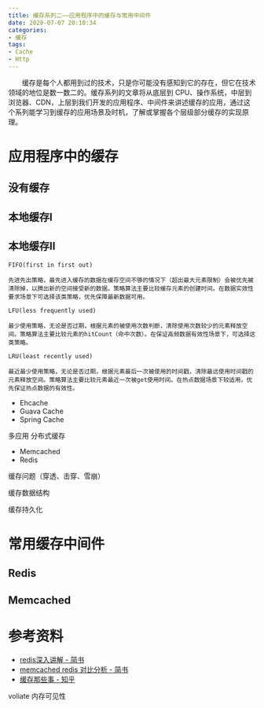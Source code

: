 ```yaml
---
title: 缓存系列二——应用程序中的缓存与常用中间件
date: 2020-07-07 20:10:34
categories: 
- 缓存
tags: 
- Cache
- Http
---
```


&emsp;&emsp;缓存是每个人都用到过的技术，只是你可能没有感知到它的存在，但它在技术领域的地位是数一数二的。缓存系列的文章将从底层到 CPU、操作系统，中层到浏览器、CDN，上层到我们开发的应用程序、中间件来讲述缓存的应用，通过这个系列能学习到缓存的应用场景及时机，了解或掌握各个层级部分缓存的实现原理。

# 应用程序中的缓存



## 没有缓存




## 本地缓存I


## 本地缓存II
```
FIFO(first in first out)

先进先出策略，最先进入缓存的数据在缓存空间不够的情况下（超出最大元素限制）会被优先被清除掉，以腾出新的空间接受新的数据。策略算法主要比较缓存元素的创建时间。在数据实效性要求场景下可选择该类策略，优先保障最新数据可用。

LFU(less frequently used)

最少使用策略，无论是否过期，根据元素的被使用次数判断，清除使用次数较少的元素释放空间。策略算法主要比较元素的hitCount（命中次数）。在保证高频数据有效性场景下，可选择这类策略。

LRU(least recently used)

最近最少使用策略，无论是否过期，根据元素最后一次被使用的时间戳，清除最远使用时间戳的元素释放空间。策略算法主要比较元素最近一次被get使用时间。在热点数据场景下较适用，优先保证热点数据的有效性。
```
- Ehcache
- Guava Cache
- Spring Cache

多应用 分布式缓存

- Memcached
- Redis


缓存问题（穿透、击穿、雪崩）

缓存数据结构


缓存持久化

# 常用缓存中间件

## Redis

## Memcached

# 参考资料

* [redis深入讲解 - 简书](https://www.jianshu.com/p/fce4dafe0e40)
* [memcached redis 对比分析 - 简书](https://www.jianshu.com/p/e94fa7340923)
* [缓存那些事 - 知乎](https://zhuanlan.zhihu.com/p/27457401)


voliate 内存可见性
